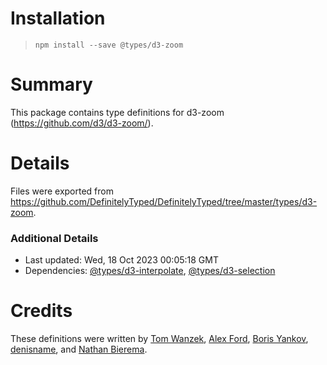 # Installation
> `npm install --save @types/d3-zoom`

# Summary
This package contains type definitions for d3-zoom (https://github.com/d3/d3-zoom/).

# Details
Files were exported from https://github.com/DefinitelyTyped/DefinitelyTyped/tree/master/types/d3-zoom.

### Additional Details
 * Last updated: Wed, 18 Oct 2023 00:05:18 GMT
 * Dependencies: [@types/d3-interpolate](https://npmjs.com/package/@types/d3-interpolate), [@types/d3-selection](https://npmjs.com/package/@types/d3-selection)

# Credits
These definitions were written by [Tom Wanzek](https://github.com/tomwanzek), [Alex Ford](https://github.com/gustavderdrache), [Boris Yankov](https://github.com/borisyankov), [denisname](https://github.com/denisname), and [Nathan Bierema](https://github.com/Methuselah96).
